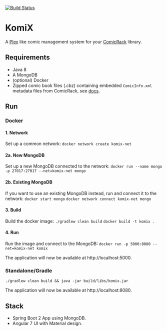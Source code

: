 [![Build Status](https://travis-ci.org/kaethorn/comix.svg?branch=master)](https://travis-ci.org/kaethorn/comix)

# KomiX

A [Plex](https://www.plex.tv/) like comic management system for your [ComicRack](http://comicrack.cyolito.com/) library.

## Requirements

* Java 8
* A MongoDB
* (optional) Docker
* Zipped comic book files (.cbz) containing embedded `ComicInfo.xml` metadata files from ComicRack, see [docs](http://comicrack.cyolito.com/software/windows/windows-documentation/7-meta-data-in-comic-files).

## Run

### Docker

#### 1. Network
Set up a common network:
`docker network create komix-net`

#### 2a. New MongoDB
Set up a new MongoDB connected to the network:
`docker run --name mongo -p 27017:27017 --net=komix-net mongo`

#### 2b. Existing MongoDB
If you want to use an existing MongoDB instead, run and connect it to the network:
`docker start mongo`
`docker network connect komix-net mongo`

#### 3. Build
Build the docker image:
`./gradlew clean build`
`docker build -t komix .`

#### 4. Run
Run the image and connect to the MongoDB:
`docker run -p 5000:8080 --net=komix-net komix`

The application will now be available at http://localhost:5000.

### Standalone/Gradle

`./gradlew clean build && java -jar build/libs/komix.jar`

The application will now be available at http://localhost:8080.

## Stack

* Spring Boot 2 App using MongoDB.
* Angular 7 UI with Material design.
